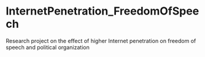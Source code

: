 # InternetPenetration_FreedomOfSpeech
Research project on the effect of higher Internet penetration on freedom of speech and political organization
